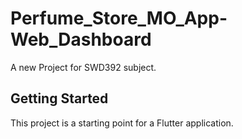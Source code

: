 # Perfume_Store_MO_App-Web_Dashboard

A new Project for SWD392 subject.

## Getting Started

This project is a starting point for a Flutter application.
